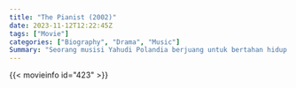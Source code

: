 ```yaml
---
title: "The Pianist (2002)"
date: 2023-11-12T12:22:45Z
tags: ["Movie"]
categories: ["Biography", "Drama", "Music"]
Summary: "Seorang musisi Yahudi Polandia berjuang untuk bertahan hidup dari kehancuran ghetto Warsawa pada Perang Dunia II."
---
```


<mux-player stream-type="on-demand"
src="https://kp3d-my.sharepoint.com/personal/ryoo_kp3d_onmicrosoft_com/_layouts/15/download.aspx?share=ERYqWrXPpnZPhYoidO71H5UBE5g6uZ41ZAERb76UE1sPsw" prefer-playback="mse" controls>

</mux-player>


{{< movieinfo id="423" >}}

<script src="https://cdn.jsdelivr.net/npm/@mux/mux-player"></script>

 <script type="application/ld+json ">
{
"@context": "https://schema.org/",
"@type": "VideoObject",
"name": "The Pianist (2002)",
"contentUrl": "https://stream.mux.com/uHpw400dGXgKW01OjhovMl9EUb8Ek02ik4zudi7NaduOEk.m3u8",
"thumbnailUrl": "https://www.themoviedb.org/t/p/original/818DcV3GLGbTWCnfdK3SIIihNbQ.jpg?width=314&fit_mode=preserve&time=25",
"uploadDate": "2023-11-12T12:22:45Z",
}

</script>
